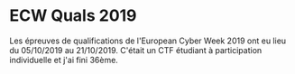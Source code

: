 # ECW Quals 2019

Les épreuves de qualifications de l'European Cyber Week 2019 ont eu lieu du 05/10/2019 au 21/10/2019.
C'était un CTF étudiant à participation individuelle et j'ai fini 36ème.
